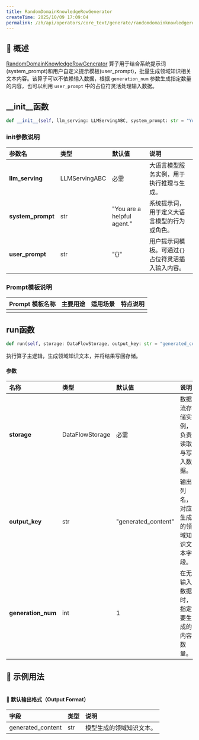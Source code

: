 ```yaml
---
title: RandomDomainKnowledgeRowGenerator
createTime: 2025/10/09 17:09:04
permalink: /zh/api/operators/core_text/generate/randomdomainknowledgerowgenerator/
---
```


## 📘 概述
[RandomDomainKnowledgeRowGenerator](https://github.com/OpenDCAI/DataFlow/blob/main/dataflow/operators/reasoning/generate/reasoning_answer_generator.py) 算子用于结合系统提示词(system_prompt)和用户自定义提示模板(user_prompt)，批量生成领域知识相关文本内容。该算子可以不依赖输入数据，根据 `generation_num` 参数生成指定数量的内容，也可以利用 `user_prompt` 中的占位符灵活处理输入数据。

## __init__函数
```python
def __init__(self, llm_serving: LLMServingABC, system_prompt: str = "You are a helpful agent.", user_prompt: str = "{}")
```
### init参数说明
| 参数名 | 类型 | 默认值 | 说明 |
| :------------------ | :-------------- | :---------------------------- | :------------------------------ |
| **llm_serving** | LLMServingABC | 必需 | 大语言模型服务实例，用于执行推理与生成。 |
| **system_prompt** | str | "You are a helpful agent." | 系统提示词，用于定义大语言模型的行为或角色。 |
| **user_prompt** | str | "{}" | 用户提示词模板。可通过`{}`占位符灵活插入输入内容。 |

### Prompt模板说明
| Prompt 模板名称 | 主要用途 | 适用场景 | 特点说明 |
| -------------------------------- | ------------- | ----------------------- | ----------------------------------------------------- |
| | | | |

## run函数
```python
def run(self, storage: DataFlowStorage, output_key: str = "generated_content", generation_num: int = 1)
```
执行算子主逻辑，生成领域知识文本，并将结果写回存储。

#### 参数
| 名称 | 类型 | 默认值 | 说明 |
| :------------- | :---------------- | :---------------- | :----------------- |
| **storage** | DataFlowStorage | 必需 | 数据流存储实例，负责读取与写入数据。 |
| **output_key** | str | "generated_content" | 输出列名，对应生成的领域知识文本字段。 |
| **generation_num** | int | 1 | 在无输入数据时，指定要生成的内容数量。 |

## 🧠 示例用法
```python

```

#### 🧾 默认输出格式（Output Format）
| 字段 | 类型 | 说明 |
| :-------------- | :---- | :---------- |
| generated_content | str | 模型生成的领域知识文本。 |
